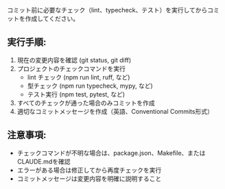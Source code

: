 コミット前に必要なチェック（lint、typecheck、テスト）を実行してからコミットを作成してください。

## 実行手順:
1. 現在の変更内容を確認 (git status, git diff)
2. プロジェクトのチェックコマンドを実行
   - lint チェック (npm run lint, ruff, など)
   - 型チェック (npm run typecheck, mypy, など)
   - テスト実行 (npm test, pytest, など)
3. すべてのチェックが通った場合のみコミットを作成
4. 適切なコミットメッセージを作成（英語、Conventional Commits形式）

## 注意事項:
- チェックコマンドが不明な場合は、package.json、Makefile、またはCLAUDE.mdを確認
- エラーがある場合は修正してから再度チェックを実行
- コミットメッセージは変更内容を明確に説明すること